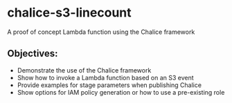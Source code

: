 # chalice-s3-linecount

A proof of concept Lambda function using the Chalice framework

## Objectives:

- Demonstrate the use of the Chalice framework
- Show how to invoke a Lambda function based on an S3 event
- Provide examples for stage parameters when publishing Chalice
- Show options for IAM policy generation or how to use a pre-existing role